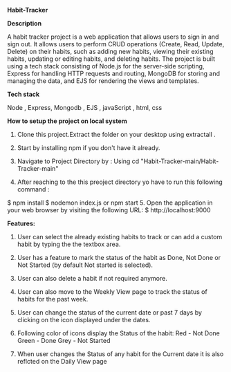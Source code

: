 **Habit-Tracker**

**Description**

A habit tracker project is a web application that allows users to sign in and sign out. It allows users to perform CRUD operations (Create, Read, Update, Delete) on their habits, such as adding new habits, viewing their existing habits, updating or editing habits, and deleting habits. The project is built using a tech stack consisting of Node.js for the server-side scripting, Express for handling HTTP requests and routing, MongoDB for storing and managing the data, and EJS for rendering the views and templates.

**Tech stack**

Node , Express, Mongodb , EJS , javaScript , html, css

**How to setup the project on local system**

1. Clone this project.Extract the folder on your desktop using extractall .

2. Start by installing npm if you don't have it already.

3. Navigate to Project Directory by : Using
cd "Habit-Tracker-main/Habit-Tracker-main"

4. After reaching to the this preoject directory yo have to run this following command :

$ npm install
$ nodemon index.js or npm start
5. Open the application in your web browser by visiting the following URL: $ http://localhost:9000

**Features:**

1. User can select the already existing habits to track or can add a custom habit by typing the the textbox area.

2. User has a feature to mark the status of the habit as Done, Not Done or Not Started (by default Not started is selected).

3. User can also delete a habit if not required anymore.

4. User can also move to the Weekly View page to track the status of habits for the past week.

5. User can change the status of the current date or past 7 days by clicking on the icon displayed under the dates.

6. Following color of icons display the Status of the habit: Red - Not Done Green - Done Grey - Not Started

7. When user changes the Status of any habit for the Current date it is also reflcted on the Daily View page

